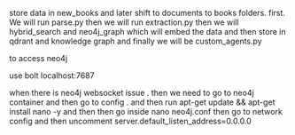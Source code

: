 store data in new_books 
and later shift to documents to books folders. 
first. We will run parse.py 
then we will run extraction.py
then we will hybrid_search and neo4j_graph which will embed the data and then store in qdrant and knowledge graph
and finally we will be custom_agents.py



to access neo4j


use bolt localhost:7687

when there is neo4j websocket issue . then we need to go to neo4j container and then go to config . and then run apt-get update && apt-get install nano -y
 and then then go inside nano neo4j.conf then go to network config and then uncomment server.default_listen_address=0.0.0.0